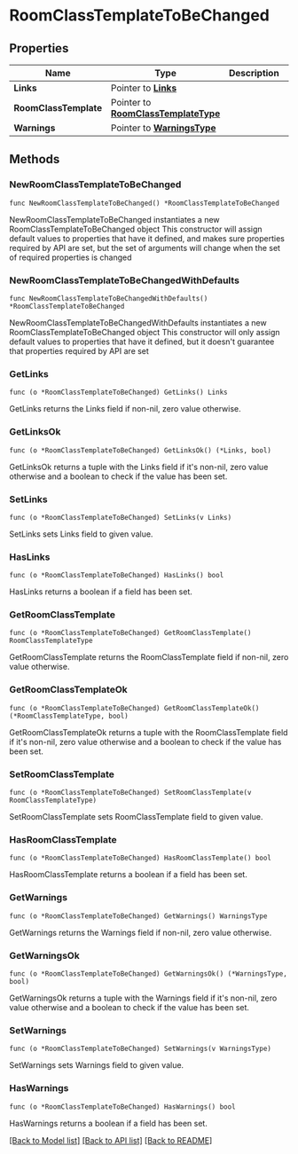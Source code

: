 # RoomClassTemplateToBeChanged

## Properties

Name | Type | Description | Notes
------------ | ------------- | ------------- | -------------
**Links** | Pointer to [**Links**](Links.md) |  | [optional] 
**RoomClassTemplate** | Pointer to [**RoomClassTemplateType**](RoomClassTemplateType.md) |  | [optional] 
**Warnings** | Pointer to [**WarningsType**](WarningsType.md) |  | [optional] 

## Methods

### NewRoomClassTemplateToBeChanged

`func NewRoomClassTemplateToBeChanged() *RoomClassTemplateToBeChanged`

NewRoomClassTemplateToBeChanged instantiates a new RoomClassTemplateToBeChanged object
This constructor will assign default values to properties that have it defined,
and makes sure properties required by API are set, but the set of arguments
will change when the set of required properties is changed

### NewRoomClassTemplateToBeChangedWithDefaults

`func NewRoomClassTemplateToBeChangedWithDefaults() *RoomClassTemplateToBeChanged`

NewRoomClassTemplateToBeChangedWithDefaults instantiates a new RoomClassTemplateToBeChanged object
This constructor will only assign default values to properties that have it defined,
but it doesn't guarantee that properties required by API are set

### GetLinks

`func (o *RoomClassTemplateToBeChanged) GetLinks() Links`

GetLinks returns the Links field if non-nil, zero value otherwise.

### GetLinksOk

`func (o *RoomClassTemplateToBeChanged) GetLinksOk() (*Links, bool)`

GetLinksOk returns a tuple with the Links field if it's non-nil, zero value otherwise
and a boolean to check if the value has been set.

### SetLinks

`func (o *RoomClassTemplateToBeChanged) SetLinks(v Links)`

SetLinks sets Links field to given value.

### HasLinks

`func (o *RoomClassTemplateToBeChanged) HasLinks() bool`

HasLinks returns a boolean if a field has been set.

### GetRoomClassTemplate

`func (o *RoomClassTemplateToBeChanged) GetRoomClassTemplate() RoomClassTemplateType`

GetRoomClassTemplate returns the RoomClassTemplate field if non-nil, zero value otherwise.

### GetRoomClassTemplateOk

`func (o *RoomClassTemplateToBeChanged) GetRoomClassTemplateOk() (*RoomClassTemplateType, bool)`

GetRoomClassTemplateOk returns a tuple with the RoomClassTemplate field if it's non-nil, zero value otherwise
and a boolean to check if the value has been set.

### SetRoomClassTemplate

`func (o *RoomClassTemplateToBeChanged) SetRoomClassTemplate(v RoomClassTemplateType)`

SetRoomClassTemplate sets RoomClassTemplate field to given value.

### HasRoomClassTemplate

`func (o *RoomClassTemplateToBeChanged) HasRoomClassTemplate() bool`

HasRoomClassTemplate returns a boolean if a field has been set.

### GetWarnings

`func (o *RoomClassTemplateToBeChanged) GetWarnings() WarningsType`

GetWarnings returns the Warnings field if non-nil, zero value otherwise.

### GetWarningsOk

`func (o *RoomClassTemplateToBeChanged) GetWarningsOk() (*WarningsType, bool)`

GetWarningsOk returns a tuple with the Warnings field if it's non-nil, zero value otherwise
and a boolean to check if the value has been set.

### SetWarnings

`func (o *RoomClassTemplateToBeChanged) SetWarnings(v WarningsType)`

SetWarnings sets Warnings field to given value.

### HasWarnings

`func (o *RoomClassTemplateToBeChanged) HasWarnings() bool`

HasWarnings returns a boolean if a field has been set.


[[Back to Model list]](../README.md#documentation-for-models) [[Back to API list]](../README.md#documentation-for-api-endpoints) [[Back to README]](../README.md)


